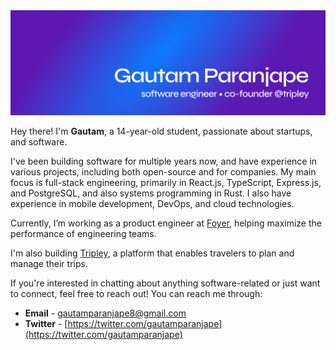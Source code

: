 <img src="./assets/banner.png" />

Hey there! I'm **Gautam**, a 14-year-old student, passionate about startups, and software.

I've been building software for multiple years now, and have experience in various projects, including both open-source and for companies. My main focus is full-stack engineering, primarily in React.js, TypeScript, Express.js, and PostgreSQL, and also systems programming in Rust. I also have experience in mobile development, DevOps, and cloud technologies.

Currently, I’m working as a product engineer at [Foyer](https://foyer.work), helping maximize the performance of engineering teams.

I'm also building [Tripley](https://tripley.app/), a platform that enables travelers to plan and manage their trips.

If you're interested in chatting about anything software-related or just want to connect, feel free to reach out! You can reach me through:

* **Email** - [gautamparanjape8@gmail.com](mailto:gautamparanjape8@gmail.com)
* **Twitter** - [https://twitter.com/gautamparanjape](https://twitter.com/gautamparanjape)
